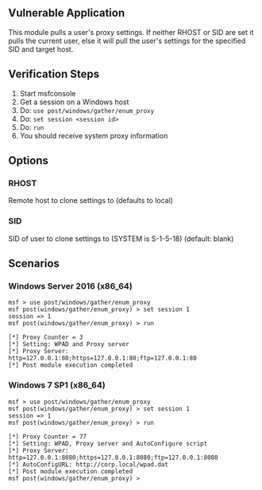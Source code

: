 ## Vulnerable Application

This module pulls a user's proxy settings. If neither RHOST or SID
are set it pulls the current user, else it will pull the user's settings
for the specified SID and target host.


## Verification Steps

1. Start msfconsole
1. Get a session on a Windows host
1. Do: `use post/windows/gather/enum_proxy`
1. Do: `set session <session id>`
1. Do: `run`
1. You should receive system proxy information


## Options

### RHOST

Remote host to clone settings to (defaults to local)

### SID

SID of user to clone settings to (SYSTEM is S-1-5-18) (default: blank)


## Scenarios

### Windows Server 2016 (x86_64)

```
msf > use post/windows/gather/enum_proxy
msf post(windows/gather/enum_proxy) > set session 1
session => 1
msf post(windows/gather/enum_proxy) > run

[*] Proxy Counter = 3
[*] Setting: WPAD and Proxy server
[*] Proxy Server: http=127.0.0.1:80;https=127.0.0.1:80;ftp=127.0.0.1:80
[*] Post module execution completed
```

### Windows 7 SP1 (x86_64)

```
msf > use post/windows/gather/enum_proxy
msf post(windows/gather/enum_proxy) > set session 1
session => 1
msf post(windows/gather/enum_proxy) > run

[*] Proxy Counter = 77
[*] Setting: WPAD, Proxy server and AutoConfigure script
[*] Proxy Server: http=127.0.0.1:8080;https=127.0.0.1:8080;ftp=127.0.0.1:8080
[*] AutoConfigURL: http://corp.local/wpad.dat
[*] Post module execution completed
msf post(windows/gather/enum_proxy) > 
```
